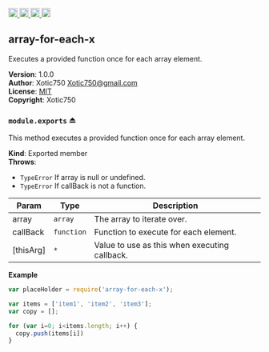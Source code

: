 <a href="https://travis-ci.org/Xotic750/array-for-each-x"
   title="Travis status">
<img
   src="https://travis-ci.org/Xotic750/array-for-each-x.svg?branch=master"
   alt="Travis status" height="18"/>
</a>
<a href="https://david-dm.org/Xotic750/array-for-each-x"
   title="Dependency status">
<img src="https://david-dm.org/Xotic750/array-for-each-x.svg"
   alt="Dependency status" height="18"/>
</a>
<a href="https://david-dm.org/Xotic750/array-for-each-x#info=devDependencies"
   title="devDependency status">
<img src="https://david-dm.org/Xotic750/array-for-each-x/dev-status.svg"
   alt="devDependency status" height="18"/>
</a>
<a href="https://badge.fury.io/js/array-for-each-x" title="npm version">
<img src="https://badge.fury.io/js/array-for-each-x.svg"
   alt="npm version" height="18"/>
</a>
<a name="module_array-for-each-x"></a>

## array-for-each-x
Executes a provided function once for each array element.

**Version**: 1.0.0  
**Author**: Xotic750 <Xotic750@gmail.com>  
**License**: [MIT](&lt;https://opensource.org/licenses/MIT&gt;)  
**Copyright**: Xotic750  
<a name="exp_module_array-for-each-x--module.exports"></a>

### `module.exports` ⏏
This method executes a provided function once for each array element.

**Kind**: Exported member  
**Throws**:

- <code>TypeError</code> If array is null or undefined.
- <code>TypeError</code> If callBack is not a function.


| Param | Type | Description |
| --- | --- | --- |
| array | <code>array</code> | The array to iterate over. |
| callBack | <code>function</code> | Function to execute for each element. |
| [thisArg] | <code>\*</code> | Value to use as this when executing callback. |

**Example**  
```js
var placeHolder = require('array-for-each-x');

var items = ['item1', 'item2', 'item3'];
var copy = [];

for (var i=0; i<items.length; i++) {
  copy.push(items[i])
}
```
